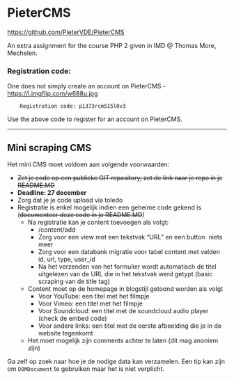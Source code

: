 # PieterCMS

https://github.com/PieterVDE/PieterCMS

An extra assignment for the course PHP 2 given in IMD @ Thomas More, Mechelen.

### Registration code:

One does not simply create an account on PieterCMS - https://i.imgflip.com/w688u.jpg

```
    Registration code: p1373rcm515l0v3
```

Use the above code to register for an account on PieterCMS. 

----

## Mini scraping CMS

Het mini CMS moet voldoen aan volgende voorwaarden:
- ~~Zet je code op een publieke GIT repository, zet de link naar je repo in je README.MD~~
- **Deadline: 27 december**
- Zorg dat je je code upload via toledo
- Registratie is enkel mogelijk indien een geheime code gekend is (~~documenteer deze code in je README.MD~~)
    - Na registratie kan je content toevoegen als volgt:
        - /content/add
        - Zorg voor een view met een tekstvak “URL” en een button ­ niets meer
        - Zorg voor een databank migratie voor tabel content met velden id, url, type, user_id
        - Na het verzenden van het formulier wordt automatisch de titel uitgelezen van de URL die in het tekstvak werd getypt (basic scraping van de title tag)
    - Content moet op de homepage in blog­stijl getoond worden als volgt
        - Voor YouTube: een titel met het filmpje
        - Voor Vimeo: een titel met het filmpje
        - Voor Soundcloud: een titel met de soundcloud audio player (check de embed code)
        - Voor andere links: een titel met de eerste afbeelding die je in de website tegenkomt
    - Het moet mogelijk zijn comments achter te laten (dit mag anoniem zijn)

Ga zelf op zoek naar hoe je de nodige data kan verzamelen. Een tip kan zijn om `DOMDocument` te gebruiken maar het is niet verplicht.
